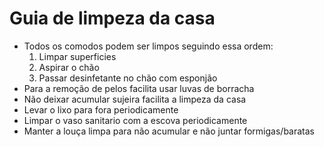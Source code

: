 # Guia de limpeza da casa
* Todos os comodos podem ser limpos seguindo essa ordem:
    1. Limpar superficies
    2. Aspirar o chão
    3. Passar desinfetante no chão com esponjão
* Para a remoção de pelos facilita usar luvas de borracha
* Não deixar acumular sujeira facilita a limpeza da casa
* Levar o lixo para fora periodicamente 
* Limpar o vaso sanitario com a escova periodicamente
* Manter a louça limpa para não acumular e não juntar formigas/baratas  